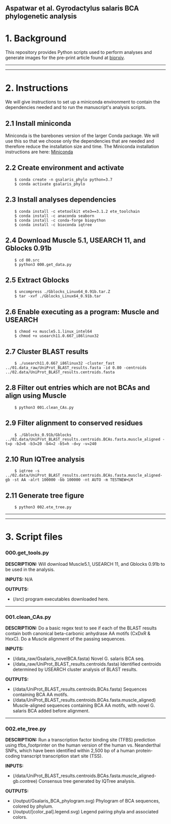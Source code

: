 

## Aspatwar et al. Gyrodactylus salaris BCA phylogenetic analysis

# 1. Background
This repository provides Python scripts used to perform analyses and generate images for the pre-print article found at [biorxiv](https://www.biorxiv.org/).

---
---
# 2. Instructions
We will give instructions to set up a miniconda environment to contain the dependencies needed and to run the manuscript's analysis scripts.

## 2.1 Install miniconda
Miniconda is the barebones version of the larger Conda package. We will use this so that we choose only the dependencies that are needed and therefore reduce the installation size and time. The Miniconda installation instructions are here: [Miniconda](https://docs.conda.io/en/latest/miniconda.html)

## 2.2 Create environment and activate
```
    $ conda create -n gsalaris_phylo python=3.7
    $ conda activate gsalaris_phylo
```

## 2.3 Install analyses dependencies
```
    $ conda install -c etetoolkit ete3==3.1.2 ete_toolchain
    $ conda install -c anaconda seaborn
    $ conda install -c conda-forge biopython
    $ conda install -c bioconda iqtree
```

## 2.4 Download Muscle 5.1, USEARCH 11, and Gblocks 0.91b
```
    $ cd 00.src
    $ python3 000.get_data.py
```

## 2.5 Extract Gblocks
```
    $ uncompress ./Gblocks_Linux64_0.91b.tar.Z
    $ tar -xvf ./Gblocks_Linux64_0.91b.tar
```

## 2.6 Enable executing as a program: Muscle and USEARCH
```
    $ chmod +x muscle5.1.linux_intel64
    $ chmod +x usearch11.0.667_i86linux32
```

## 2.7 Cluster BLAST results
```
    $ ./usearch11.0.667_i86linux32 -cluster_fast ../01.data_raw/UniProt_BLAST_results.fasta -id 0.80 -centroids ../02.data/UniProt_BLAST_results.centroids.fasta
```

## 2.8 Filter out entries which are not BCAs and align using Muscle
```
    $ python3 001.clean_CAs.py
```

## 2.9 Filter alignment to conserved residues
```
    $ ./Gblocks_0.91b/Gblocks ../02.data/UniProt_BLAST_results.centroids.BCAs.fasta.muscle_aligned -t=p -b2=6 -b3=20 -b4=2 -b5=h -d=y -v=240
```

## 2.10 Run IQTree analysis
```
    $ iqtree -s ../02.data/UniProt_BLAST_results.centroids.BCAs.fasta.muscle_aligned-gb -st AA -alrt 100000 -bb 100000 -nt AUTO -m TESTNEW+LM
```

## 2.11 Generate tree figure
```
    $ python3 002.ete_tree.py
```



---
---
# 3. Script files
### __000.get_tools.py__
**DESCRIPTION:** 
Will download Muscle5.1, USEARCH 11, and Gblocks 0.91b to be used in the analysis.

__INPUTS:__ N/A

__OUTPUTS:__
* (/src) program executables downloaded here.


---
### __001.clean_CAs.py__
**DESCRIPTION:** 
Do a basic regex test to see if each of the BLAST results contain both canonical beta-carbonic anhydrase AA motifs (CxDxR & HxxC). Do a Muscle alignment of the passing sequences.

__INPUTS:__
- (/data_raw/Gsalaris_novelBCA.fasta) Novel G. salaris BCA seq.
- (/data_raw/UniProt_BLAST_results.centroids.fasta) Identified centroids determined by USEARCH cluster analysis of BLAST results.

__OUTPUTS:__
* (/data/UniProt_BLAST_results.centroids.BCAs.fasta) Sequences containing BCA AA motifs.
* (/data/UniProt_BLAST_results.centroids.BCAs.fasta.muscle_aligned) Muscle-aligned sequences containing BCA AA motifs, with novel G. salaris BCA added before alignment.

---
### __002.ete_tree.py__
**DESCRIPTION:** 
Run a transcription factor binding site (TFBS) prediction using tfbs_footprinter on the human version of the human vs. Neanderthal SNPs, which have been identified within 2,500 bp of a human protein-coding transcript transcription start site (TSS).

__INPUTS:__
* (/data/UniProt_BLAST_results.centroids.BCAs.fasta.muscle_aligned-gb.contree) Consensus tree generated by IQTree analysis.

__OUTPUTS:__
* (/output/Gsalaris_BCA_phylogram.svg) Phylogram of BCA sequences, colored by phylum.
* (/output/[color_pal].legend.svg) Legend pairing phyla and associated colors.
